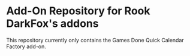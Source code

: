 # Add-On Repository for Rook DarkFox's addons

This repository currently only contains the Games Done Quick Calendar Factory add-on.